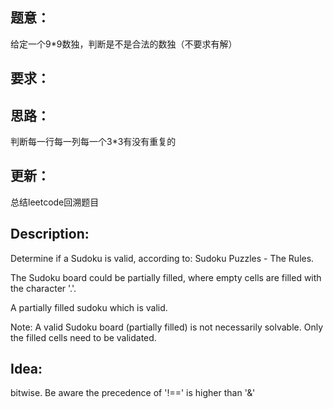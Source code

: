 ## 题意：
给定一个9*9数独，判断是不是合法的数独（不要求有解）

## 要求：


## 思路：
判断每一行每一列每一个3*3有没有重复的

## 更新：
总结leetcode回溯题目

## Description:
Determine if a Sudoku is valid, according to: Sudoku Puzzles - The Rules.

The Sudoku board could be partially filled, where empty cells are filled with the character '.'.


A partially filled sudoku which is valid.

Note:
A valid Sudoku board (partially filled) is not necessarily solvable. Only the filled cells need to be validated.

## Idea:

bitwise. Be aware the precedence of '!==' is higher than '&'

